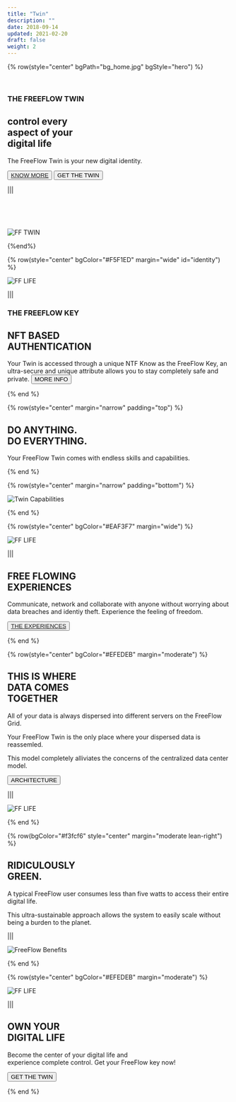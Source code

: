 ```yaml
---
title: "Twin"
description: ""
date: 2018-09-14
updated: 2021-02-20
draft: false
weight: 2
---
```


<!-- section 1 (heade FF TWIN) -->

{% row(style="center" bgPath="bg_home.jpg" bgStyle="hero") %}

<br>



### THE FREEFLOW TWIN

## control every <br> aspect of your <br> digital life



The FreeFlow Twin is your new digital identity.

<button>[KNOW MORE](/twin/#identity)</button>
<button onclick="window.open('https://threefoldfoundation.github.io/books/freeflow/network/buy/buy_my_twin.html', '_blank')">GET THE TWIN</button>

|||

<br>

<br>

<br>



![FF TWIN](twin_header.png)



{%end%}

<!-- section 2  -->


{% row(style="center" bgColor="#F5F1ED" margin="wide" id="identity") %}

![FF LIFE](twin3.png)

|||


### **THE FREEFLOW KEY**

## NFT BASED <br> AUTHENTICATION

Your Twin is accessed through a unique NTF Know as the FreeFlow Key, an ultra-secure and unique attribute allows you to stay completely safe and private.
<button class="flex mx-auto" onclick="window.open('https://threefoldfoundation.github.io/books/freeflow/network/tokens/ffk.html', '_blank')">MORE INFO</button>

{% end %}

<!-- section 3 (oldnew) -->

{% row(style="center" margin="narrow" padding="top") %}

## DO ANYTHING. <br> DO EVERYTHING.

Your FreeFlow Twin comes with endless skills and capabilities.

{% end %}

{% row(style="center" margin="narrow" padding="bottom") %}

![Twin Capabilities](twin4.png)

{% end %}

{% row(style="center" bgColor="#EAF3F7" margin="wide") %}

![FF LIFE](twin5.png)

|||

## FREE FLOWING <br> EXPERIENCES

Communicate, network and collaborate with anyone without worrying about data breaches and identiy theft.  Experience the feeling of freedom.

<button>[THE EXPERIENCES](/experiences)</button>

{% end %}

{% row(style="center" bgColor="#EFEDEB" margin="moderate") %}

## THIS IS WHERE <br> DATA COMES <br> TOGETHER

All of your data is always dispersed into different servers on the FreeFlow Grid.

Your FreeFlow Twin is the only place where your dispersed data is reassemled.

This model completely alliviates the concerns of the centralized data center model.

<button onclick="window.open('https://threefoldfoundation.github.io/books/freeflow/mytwin/intro/twin_architecture.html', '_blank')">ARCHITECTURE</button>

|||

![FF LIFE](twin8.png#fill)

{% end %}

{% row(bgColor="#f3fcf6" style="center" margin="moderate lean-right") %}

## RIDICULOUSLY <br> GREEN.

A typical FreeFlow user consumes less than five watts to access their entire digital life. 

This ultra-sustainable approach allows the system to easily scale without being a burden to the planet. 

|||

![FreeFlow Benefits](twin7.png)

{% end %}


{% row(style="center" bgColor="#EFEDEB" margin="moderate") %}

![FF LIFE](digital_life.png)

|||

## OWN YOUR <br> DIGITAL LIFE

Become the center of your digital life and <br> experience complete control.  Get your FreeFlow key now!


<button onclick="window.open('https://threefoldfoundation.github.io/books/freeflow/network/buy/buy_my_twin.html', '_blank')">GET THE TWIN</button>



{% end %}